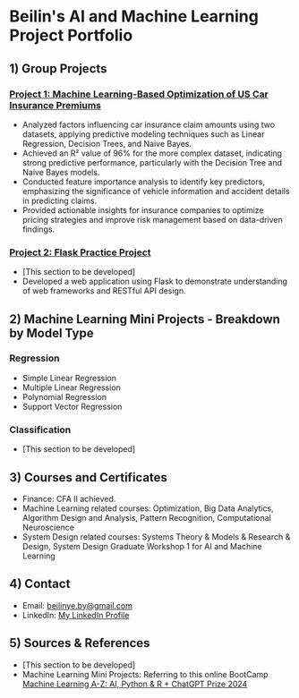 # Beilin's AI and Machine Learning Project Portfolio

## 1) Group Projects

### [Project 1: Machine Learning-Based Optimization of US Car Insurance Premiums](https://github.com/BeilinYe/DS_Car_Insurance_Premium_Setting)
* Analyzed factors influencing car insurance claim amounts using two datasets, applying predictive modeling techniques such as Linear Regression, Decision Trees, and Naive Bayes.
* Achieved an R² value of 96% for the more complex dataset, indicating strong predictive performance, particularly with the Decision Tree and Naive Bayes models.
* Conducted feature importance analysis to identify key predictors, emphasizing the significance of vehicle information and accident details in predicting claims.
* Provided actionable insights for insurance companies to optimize pricing strategies and improve risk management based on data-driven findings.

### [Project 2: Flask Practice Project](https://github.com/ExampleExample2)
* [This section to be developed]
* Developed a web application using Flask to demonstrate understanding of web frameworks and RESTful API design.

## 2) Machine Learning Mini Projects - Breakdown by Model Type

### Regression
* Simple Linear Regression
* Multiple Linear Regression
* Polynomial Regression
* Support Vector Regression

### Classification
* [This section to be developed]



## 3) Courses and Certificates
* Finance: CFA II achieved.
* Machine Learning related courses: Optimization, Big Data Analytics, Algorithm Design and Analysis, Pattern Recognition, Computational Neuroscience
* System Design related courses: Systems Theory & Models & Research & Design, System Design Graduate Workshop 1 for AI and Machine Learning

## 4) Contact
* Email: beilinye.by@gmail.com  
* LinkedIn: [My LinkedIn Profile](https://www.linkedin.com/in/beilinyeby/)

## 5) Sources & References
* [This section to be developed]
* Machine Learning Mini Projects: Referring to this online BootCamp [Machine Learning A-Z: AI, Python & R + ChatGPT Prize 2024](https://www.udemy.com/course/machinelearning/learn/lecture/35617946#questions)
